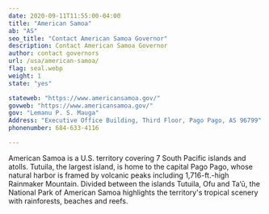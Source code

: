 ```yaml
---
date: 2020-09-11T11:55:00-04:00
title: "American Samoa"
ab: "AS"
seo_title: "Contact American Samoa Governor"
description: Contact American Samoa Governor
author: contact governors
url: /usa/american-samoa/
flag: seal.webp
weight: 1
state: "yes"

stateweb: "https://www.americansamoa.gov/"
govweb: "https://www.americansamoa.gov/"
gov: "Lemanu P. S. Mauga"
Address: "Executive Office Building, Third Floor, Pago Pago, AS 96799"
phonenumber: 684-633-4116

---
```

American Samoa is a U.S. territory covering 7 South Pacific islands and atolls. Tutuila, the largest island, is home to the capital Pago Pago, whose natural harbor is framed by volcanic peaks including 1,716-ft.-high Rainmaker Mountain. Divided between the islands Tutuila, Ofu and Ta‘ū, the National Park of American Samoa highlights the territory's tropical scenery with rainforests, beaches and reefs.